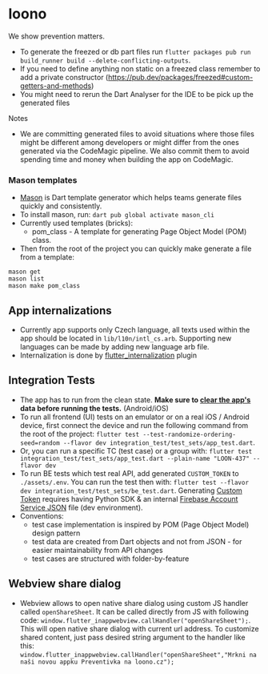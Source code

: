 # loono

We show prevention matters.

- To generate the freezed or db part files run `flutter packages pub run build_runner build --delete-conflicting-outputs`.
- If you need to define anything non static on a freezed class remember to add a private constructor (https://pub.dev/packages/freezed#custom-getters-and-methods)
- You might need to rerun the Dart Analyser for the IDE to be pick up the generated files

Notes

- We are committing generated files to avoid situations where those files might be different among
  developers or might differ from the ones generated via the CodeMagic pipeline. We also commit them to
  avoid spending time and money when building the app on CodeMagic.

### Mason templates
- [Mason](https://pub.dev/packages/mason_cli) is Dart template generator which helps teams generate files quickly and consistently.
- To install mason, run: `dart pub global activate mason_cli`
- Currently used templates (bricks):
    - pom_class - A template for generating Page Object Model (POM) class.
- Then from the root of the project you can quickly make generate a file from a template:
```
mason get
mason list
mason make pom_class
```

## App internalizations

- Currently app supports only Czech language, all texts used within the app should be located in `lib/l10n/intl_cs.arb`. Supporting new languages can be made by adding new language arb file.
- Internalization is done by [flutter_internalization](https://flutter.dev/docs/development/accessibility-and-localization/internationalization) plugin

## Integration Tests
- The app has to run from the clean state. **Make sure to <ins>clear the app's</ins> data before running the tests.** (Android/iOS)
- To run all frontend (UI) tests on an emulator or on a real iOS / Android device, first connect the device and run the following command from the root of the project:
`flutter test --test-randomize-ordering-seed=random --flavor dev integration_test/test_sets/app_test.dart`.
- Or, you can run a specific TC (test case) or a group with:
`flutter test integration_test/test_sets/app_test.dart --plain-name "LOON-437" --flavor dev`
- To run BE tests which test real API, add generated `CUSTOM_TOKEN` to `./assets/.env`. You can run the test then with: `flutter test --flavor dev integration_test/test_sets/be_test.dart`. Generating [Custom Token](https://firebase.google.com/docs/auth/admin/create-custom-tokens) requires having Python SDK & an internal [Firebase Account Service JSON](https://firebase.google.com/docs/auth/admin/create-custom-tokens#using_a_service_account_json_file) file (dev environment).
- Conventions:
    - test case implementation is inspired by POM (Page Object Model) design pattern
    - test data are created from Dart objects and not from JSON - for easier maintainability from API changes
    - test cases are structured with folder-by-feature
  
## Webview share dialog
- Webview allows to open native share dialog using custom JS handler called `openShareSheet`. It can be called directly from JS with following code:
`window.flutter_inappwebview.callHandler("openShareSheet");`. This will open native share dialog with current url address. To customize shared content, just pass desired string argument to the handler like this:
  `window.flutter_inappwebview.callHandler("openShareSheet","Mrkni na naši novou appku Preventivka na loono.cz");`
  
  